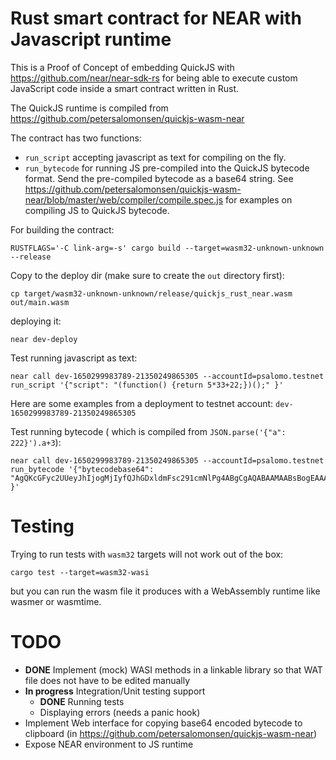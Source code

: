 Rust smart contract for NEAR with Javascript runtime
====================================================

This is a Proof of Concept of embedding QuickJS with https://github.com/near/near-sdk-rs for being able to execute custom JavaScript code inside a smart contract written in Rust.

The QuickJS runtime is compiled from https://github.com/petersalomonsen/quickjs-wasm-near

The contract has two functions:
- `run_script` accepting javascript as text for compiling on the fly.
- `run_bytecode` for running JS pre-compiled into the QuickJS bytecode format. Send the pre-compiled bytecode as a base64 string. See https://github.com/petersalomonsen/quickjs-wasm-near/blob/master/web/compiler/compile.spec.js for examples on compiling JS to QuickJS bytecode.

For building the contract:

`RUSTFLAGS='-C link-arg=-s' cargo build --target=wasm32-unknown-unknown --release`

Copy to the deploy dir (make sure to create the `out` directory first):

`cp target/wasm32-unknown-unknown/release/quickjs_rust_near.wasm out/main.wasm`

deploying it:

`near dev-deploy`

Test running javascript as text:

```
near call dev-1650299983789-21350249865305 --accountId=psalomo.testnet run_script '{"script": "(function() {return 5*33+22;})();" }'
```

Here are some examples from a deployment to testnet account: `dev-1650299983789-21350249865305`

Test running bytecode ( which is compiled from `JSON.parse('{"a": 222}').a+3`):

```
near call dev-1650299983789-21350249865305 --accountId=psalomo.testnet run_bytecode '{"bytecodebase64": "AgQKcGFyc2UUeyJhIjogMjIyfQJhGDxldmFsc291cmNlPg4ABgCgAQABAAMAABsBogEAAAA4mwAAAELeAAAABN8AAAAkAQBB4AAAALidzSjCAwEA" }'
```

# Testing

Trying to run tests with `wasm32` targets will not work out of the box:

`cargo test --target=wasm32-wasi`

but you can run the wasm file it produces with a WebAssembly runtime like wasmer or wasmtime.

# TODO

- **DONE** Implement (mock) WASI methods in a linkable library so that WAT file does not have to be edited manually
- **In progress** Integration/Unit testing support
  - **DONE** Running tests
  - Displaying errors (needs a panic hook)
- Implement Web interface for copying base64 encoded bytecode to clipboard (in https://github.com/petersalomonsen/quickjs-wasm-near)
- Expose NEAR environment to JS runtime

